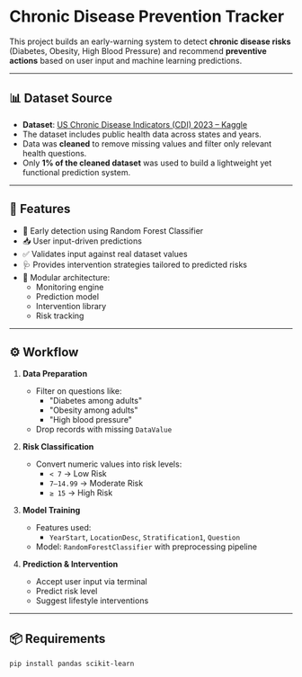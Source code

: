 # Chronic Disease Prevention Tracker

This project builds an early-warning system to detect **chronic disease risks** (Diabetes, Obesity, High Blood Pressure) and recommend **preventive actions** based on user input and machine learning predictions.

---

## 📊 Dataset Source

- **Dataset**: [US Chronic Disease Indicators (CDI) 2023 – Kaggle](https://www.kaggle.com/datasets/payamamanat/us-chronic-disease-indicators-cdi-2023)
- The dataset includes public health data across states and years.
- Data was **cleaned** to remove missing values and filter only relevant health questions.
- Only **1% of the cleaned dataset** was used to build a lightweight yet functional prediction system.

---

## 🚀 Features

- 🧠 Early detection using Random Forest Classifier
- 📥 User input-driven predictions
- ✅ Validates input against real dataset values
- 🩺 Provides intervention strategies tailored to predicted risks
- 🧩 Modular architecture:
  - Monitoring engine
  - Prediction model
  - Intervention library
  - Risk tracking

---

## ⚙️ Workflow

1. **Data Preparation**
   - Filter on questions like:
     - "Diabetes among adults"
     - "Obesity among adults"
     - "High blood pressure"
   - Drop records with missing `DataValue`

2. **Risk Classification**
   - Convert numeric values into risk levels:
     - `< 7` → Low Risk
     - `7–14.99` → Moderate Risk
     - `≥ 15` → High Risk

3. **Model Training**
   - Features used:
     - `YearStart`, `LocationDesc`, `Stratification1`, `Question`
   - Model: `RandomForestClassifier` with preprocessing pipeline

4. **Prediction & Intervention**
   - Accept user input via terminal
   - Predict risk level
   - Suggest lifestyle interventions

---

## 📦 Requirements

```bash
pip install pandas scikit-learn
